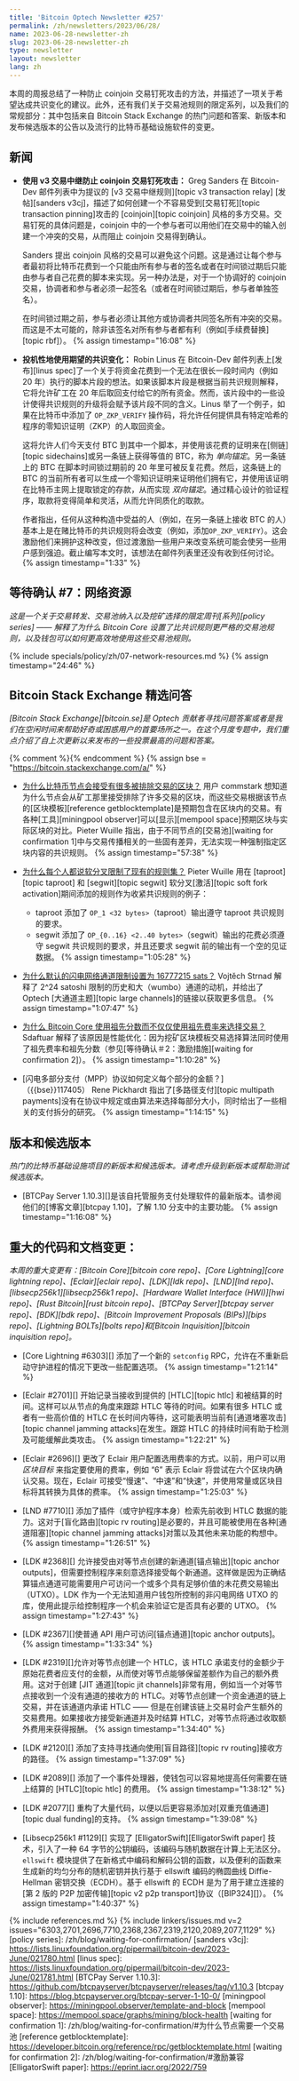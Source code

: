```yaml
---
title: 'Bitcoin Optech Newsletter #257'
permalink: /zh/newsletters/2023/06/28/
name: 2023-06-28-newsletter-zh
slug: 2023-06-28-newsletter-zh
type: newsletter
layout: newsletter
lang: zh
---
```

本周的周报总结了一种防止 coinjoin 交易钉死攻击的方法，并描述了一项关于希望达成共识变化的建议。此外，还有我们关于交易池规则的限定系列，以及我们的常规部分：其中包括来自 Bitcoin Stack Exchange 的热门问题和答案、新版本和发布候选版本的公告以及流行的比特币基础设施软件的变更。

## 新闻

- **<!--preventing-coinjoin-pinning-with-v3-transaction-relay-->使用 v3 交易中继防止 coinjoin 交易钉死攻击：** Greg Sanders 在 Bitcoin-Dev 邮件列表中为提议的 [v3 交易中继规则][topic v3 transaction relay] [发帖][sanders v3cj]，描述了如何创建一个不容易受到[交易钉死][topic transaction pinning]攻击的 [coinjoin][topic coinjoin] 风格的多方交易。交易钉死的具体问题是，coinjoin 中的一个参与者可以用他们在交易中的输入创建一个冲突的交易，从而阻止 coinjoin 交易得到确认。

    Sanders 提出 coinjoin 风格的交易可以避免这个问题。这是通过让每个参与者最初将比特币花费到一个只能由所有参与者的签名或者在时间锁过期后只能由参与者自己花费的脚本来实现。另一种办法是，对于一个协调好的 coinjoin 交易，协调者和参与者必须一起签名（或者在时间锁过期后，参与者单独签名）。

    在时间锁过期之前，参与者必须让其他方或协调者共同签名所有冲突的交易。而这是不太可能的，除非该签名对所有参与者都有利（例如[手续费替换][topic rbf]）。 {% assign timestamp="16:08" %}

- **<!--speculatively-using-hoped-for-consensus-changes-->投机性地使用期望的共识变化：** Robin Linus 在 Bitcoin-Dev 邮件列表上[发布][linus spec]了一个关于将资金花费到一个无法在很长一段时间内（例如 20 年）执行的脚本片段的想法。如果该脚本片段是根据当前共识规则解释，它将允许矿工在 20 年后取回支付给它的所有资金。然而，该片段中的一些设计使得共识规则的升级将会赋予该片段不同的含义。Linus 举了一个例子，如果在比特币中添加了 `OP_ZKP_VERIFY` 操作码，将允许任何提供具有特定哈希的程序的零知识证明（ZKP）的人取回资金。

    这将允许人们今天支付 BTC 到其中一个脚本，并使用该花费的证明来在[侧链][topic sidechains]或另一条链上获得等值的 BTC，称为 _单向锚定_。另一条链上的 BTC 在脚本时间锁过期前的 20 年里可被反复花费。然后，这条链上的 BTC 的当前所有者可以生成一个零知识证明来证明他们拥有它，并使用该证明在比特币主网上提取锁定的存款，从而实现 _双向锚定_。通过精心设计的验证程序，取款将变得简单和灵活，从而允许同质化的取款。

    作者指出，任何从这种构造中受益的人（例如，在另一条链上接收 BTC 的人）基本上是在赌比特币的共识规则将会改变（例如，添加`OP_ZKP_VERIFY`）。这会激励他们来拥护这种改变，但过渡激励一些用户来改变系统可能会使另一些用户感到强迫。截止编写本文时，该想法在邮件列表里还没有收到任何讨论。 {% assign timestamp="1:33" %}

## 等待确认 #7：网络资源

_这是一个关于交易转发、交易池纳入以及挖矿选择的限定周刊[系列][policy series] —— 解释了为什么 Bitcoin Core 设置了比共识规则更严格的交易池规则，以及钱包可以如何更高效地使用这些交易池规则。_

{% include specials/policy/zh/07-network-resources.md %} {% assign timestamp="24:46" %}

## Bitcoin Stack Exchange 精选问答

*[Bitcoin Stack Exchange][bitcoin.se]是 Optech 贡献者寻找问题答案或者是我们在空闲时间来帮助好奇或困惑用户的首要场所之一。在这个月度专题中，我们重点介绍了自上次更新以来发布的一些投票最高的问题和答案。*

{% comment %}<!-- https://bitcoin.stackexchange.com/search?tab=votes&q=created%3a1m..%20is%3aanswer -->{% endcomment %}
{% assign bse = "https://bitcoin.stackexchange.com/a/" %}

- [<!--why-do-bitcoin-nodes-accept-blocks-that-have-so-many-excluded-transactions-->为什么比特币节点会接受有很多被排除交易的区块？]({{bse}}118707)
  用户 commstark 想知道为什么节点会从矿工那里接受排除了许多交易的区块，而这些交易根据该节点的[区块模板][reference getblocktemplate]是预期包含在区块内的交易。有各种[工具][miningpool observer]可以[显示][mempool space]预期区块与实际区块的对比。Pieter Wuille 指出，由于不同节点的[交易池][waiting for confirmation 1]中与交易传播相关的一些固有差异，无法实现一种强制指定区块内容的共识规则。 {% assign timestamp="57:38" %}

- [<!--why-does-everyone-say-that-soft-forks-restrict-the-existing-ruleset-->为什么每个人都说软分叉限制了现有的规则集？]({{bse}}118642)
  Pieter Wuille 用在 [taproot][topic taproot] 和 [segwit][topic segwit] 软分叉[激活][topic soft fork activation]期间添加的规则作为收紧共识规则的例子：

  - taproot 添加了 `OP_1 <32 bytes>`（taproot）输出遵守 taproot 共识规则的要求。
  - segwit 添加了 `OP_{0..16} <2..40 bytes>`（segwit）输出的花费必须遵守 segwit 共识规则的要求，并且还要求 segwit 前的输出有一个空的见证数据。 {% assign timestamp="1:05:28" %}

- [<!--why-is-the-default-ln-channel-limit-set-to-16777215-sats-->为什么默认的闪电网络通道限制设置为 16777215 sats？]({{bse}}118709)
  Vojtěch Strnad 解释了 2^24 satoshi 限制的历史和大（wumbo）通道的动机，并给出了 Optech [大通道主题][topic large channels]的链接以获取更多信息。 {% assign timestamp="1:07:47" %}

- [<!--why-does-bitcoin-core-use-ancestor-score-instead-of-just-ancestor-fee-rate-to-select-transactions?-->为什么 Bitcoin Core 使用祖先分数而不仅仅使用祖先费率来选择交易？]({{bse}}118611)
  Sdaftuar 解释了该原因是性能优化：因为挖矿区块模板交易选择算法同时使用了祖先费率和祖先分数（参见[等待确认＃2：激励措施][waiting for confirmation 2]）。 {% assign timestamp="1:10:28" %}

- [<!--how-does-lightning-multipart-payments-MPP-protocol-define-the-amounts-per-part-->闪电多部分支付（MPP）协议如何定义每个部分的金额？]（{{bse}}117405）
  Rene Pickhardt 指出了[多路径支付][topic multipath payments]没有在协议中规定或由算法来选择每部分大小，同时给出了一些相关的支付拆分的研究。 {% assign timestamp="1:14:15" %}

## 版本和候选版本

*热门的比特币基础设施项目的新版本和候选版本。请考虑升级到新版本或帮助测试候选版本。*

- [BTCPay Server 1.10.3][]是该自托管服务支付处理软件的最新版本。请参阅他们的[博客文章][btcpay 1.10]，了解 1.10 分支中的主要功能。 {% assign timestamp="1:16:08" %}

## 重大的代码和文档变更：

*本周的重大变更有：[Bitcoin Core][bitcoin core repo]、[Core Lightning][core lightning repo]、[Eclair][eclair repo]、[LDK][ldk repo]、[LND][lnd repo]、[libsecp256k1][libsecp256k1 repo]、[Hardware Wallet Interface (HWI)][hwi repo]、[Rust Bitcoin][rust bitcoin repo]、[BTCPay Server][btcpay server repo]、[BDK][bdk repo]、[Bitcoin Improvement Proposals (BIPs)][bips repo]、[Lightning BOLTs][bolts repo]和[Bitcoin Inquisition][bitcoin inquisition repo]。*

- [Core Lightning #6303][] 添加了一个新的 `setconfig` RPC，允许在不重新启动守护进程的情况下更改一些配置选项。 {% assign timestamp="1:21:14" %}

- [Eclair #2701][] 开始记录当接收到提供的 [HTLC][topic htlc] 和被结算的时间。这样可以从节点的角度来跟踪 HTLC 等待的时间。如果有很多 HTLC 或者有一些高价值的 HTLC 在长时间内等待，这可能表明当前有[通道堵塞攻击][topic channel jamming attacks]在发生。跟踪 HTLC 的持续时间有助于检测及可能缓解此类攻击。 {% assign timestamp="1:22:21" %}

- [Eclair #2696][] 更改了 Eclair 用户配置选用费率的方式。以前，用户可以用 _区块目标_ 来指定要使用的费率，例如 “6” 表示 Eclair 将尝试在六个区块内确认交易。现在，Eclair 可接受“慢速”、“中速”和“快速”，并使用常量或区块目标将其转换为具体的费率。 {% assign timestamp="1:25:03" %}

- [LND #7710][] 添加了插件（或守护程序本身）检索先前收到 HTLC 数据的能力。这对于[盲化路由][topic rv routing]是必要的，并且可能被使用在各种[通道阻塞][topic channel jamming attacks]对策以及其他未来功能的构想中。 {% assign timestamp="1:26:51" %}

- [LDK #2368][] 允许接受由对等节点创建的新通道[锚点输出][topic anchor outputs]，但需要控制程序来刻意选择接受每个新通道。这样做是因为正确结算锚点通道可能需要用户可访问一个或多个具有足够价值的未花费交易输出（UTXO）。LDK 作为一个无法知道用户钱包所控制的非闪电网络 UTXO 的库，使用此提示给控制程序一个机会来验证它是否具有必要的 UTXO。 {% assign timestamp="1:27:43" %}

- [LDK #2367][]使普通 API 用户可访问[锚点通道][topic anchor outputs]。 {% assign timestamp="1:33:34" %}

- [LDK #2319][]允许对等节点创建一个 HTLC，该 HTLC 承诺支付的金额少于原始花费者应支付的金额，从而使对等节点能够保留差额作为自己的额外费用。这对于创建 [JIT 通道][topic jit channels]非常有用，例如当一个对等节点接收到一个没有通道的接收方的 HTLC。对等节点创建一个资金通道的链上交易，并在该通道内承诺 HTLC —— 但是在创建该链上交易时会产生额外的交易费用。如果接收方接受新通道并及时结算 HTLC，对等节点将通过收取额外费用来获得报酬。 {% assign timestamp="1:34:40" %}

- [LDK #2120][] 添加了支持寻找通向使用[盲目路径][topic rv routing]接收方的路径。 {% assign timestamp="1:37:09" %}

- [LDK #2089][] 添加了一个事件处理器，使钱包可以容易地提高任何需要在链上结算的 [HTLC][topic htlc] 的费用。 {% assign timestamp="1:38:12" %}

- [LDK #2077][] 重构了大量代码，以便以后更容易添加对[双重充值通道][topic dual funding]的支持。 {% assign timestamp="1:39:08" %}

- [Libsecp256k1 #1129][] 实现了 [ElligatorSwift][ElligatorSwift paper] 技术，引入了一种 64 字节的公钥编码，该编码与随机数据在计算上无法区分。`ellswift` 模块提供了在新格式中编码和解码公钥的函数，以及便利的函数来生成新的均匀分布的随机密钥并执行基于 ellswift 编码的椭圆曲线 Diffie-Hellman 密钥交换（ECDH）。基于 ellswift 的 ECDH 是为了用于建立连接的[第 2 版的 P2P 加密传输][topic v2 p2p transport]协议（[BIP324][]）。 {% assign timestamp="1:40:37" %}

{% include references.md %}
{% include linkers/issues.md v=2 issues="6303,2701,2696,7710,2368,2367,2319,2120,2089,2077,1129" %}
[policy series]: /zh/blog/waiting-for-confirmation/
[sanders v3cj]: https://lists.linuxfoundation.org/pipermail/bitcoin-dev/2023-June/021780.html
[linus spec]: https://lists.linuxfoundation.org/pipermail/bitcoin-dev/2023-June/021781.html
[BTCPay Server 1.10.3]: https://github.com/btcpayserver/btcpayserver/releases/tag/v1.10.3
[btcpay 1.10]: https://blog.btcpayserver.org/btcpay-server-1-10-0/
[miningpool observer]: https://miningpool.observer/template-and-block
[mempool space]: https://mempool.space/graphs/mining/block-health
[waiting for confirmation 1]: /zh/blog/waiting-for-confirmation/#为什么节点需要一个交易池
[reference getblocktemplate]: https://developer.bitcoin.org/reference/rpc/getblocktemplate.html
[waiting for confirmation 2]: /zh/blog/waiting-for-confirmation/#激励兼容
[ElligatorSwift paper]: https://eprint.iacr.org/2022/759
